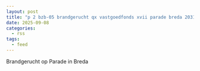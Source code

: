 ```yaml
---
layout: post
title: "p 2 bzb-05 brandgerucht qx vastgoedfonds xvii parade breda 203132"
date: 2025-09-08
categories: 
  - rss
tags: 
  - feed
---
```


Brandgerucht op Parade in Breda
